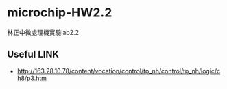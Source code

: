 # microchip-HW2.2
林正中微處理機實驗lab2.2
## Useful LINK
- http://163.28.10.78/content/vocation/control/tp_nh/control/tp_nh/logic/ch8/p3.htm
